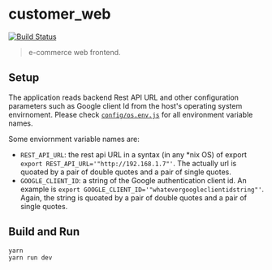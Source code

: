# customer_web

[![Build Status](https://travis-ci.org/reactivesw/customer_web.svg?branch=master)](https://travis-ci.org/reactivesw/customer_web)

> e-commerce web frontend.

## Setup
The application reads backend Rest API URL and other configuration parameters such as Google client Id from the host's operating system envirnoment. Please check [`config/os.env.js`](./config/os.env.js) for all environment variable names.

Some enviornment variable names are:

* `REST_API_URL`: the rest api URL in a syntax (in any *nix OS) of export `export REST_API_URL='"http://192.168.1.7"'`. The actually url is quoated by a pair of double quotes and a pair of single quotes.
* `GOOGLE_CLIENT_ID`: a string of the Google authentication client id. An example is `export GOOGLE_CLIENT_ID='"whatevergoogleclientidstring"'`. Again, the string is quoated by a pair of double quotes and a pair of single quotes.

## Build and Run

``` bash
yarn
yarn run dev
```

